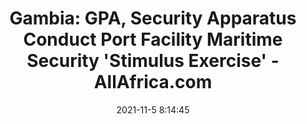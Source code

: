 ---
"title": "Gambia: GPA, Security Apparatus Conduct Port Facility Maritime Security 'Stimulus Exercise' - AllAfrica.com"
"date": "2021-11-5 8:14:45"
"feed_name": "GOOGLENEWSDRILLING"
"feed_website": "https://news.google.com/search?q=drilling%2Bincident&hl=en-US&gl=US&ceid=US:en"
"feed_rss": "https://news.google.com/rss/search?q=drilling%2Bincident&hl=en-US&gl=US&ceid=US:en"
"link": "https://allafrica.com/stories/202111050197.html"
"source": "{'href': 'https://allafrica.com', 'title': 'AllAfrica.com'}"
"file": "_posts/2021-1-1-b2378779f671a42191d71bda16ef9787658d44a0.md"
"accident": "0"
"drilling": "0"
"dead": "0"
"injured": "0"
"arrested": "0"
"place": "unknown place"
"where": "unknown site"
"causes": "unknown"
"place_uri": "unknown place"
---